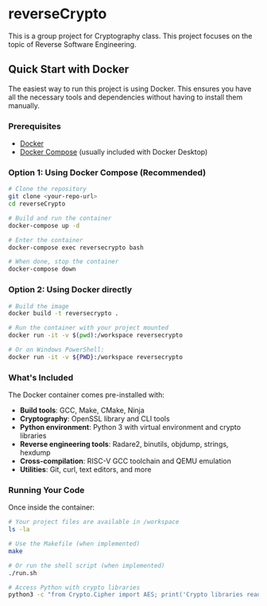 # reverseCrypto
This is a group project for Cryptography class. This project focuses on the topic of Reverse Software Engineering.

## Quick Start with Docker

The easiest way to run this project is using Docker. This ensures you have all the necessary tools and dependencies without having to install them manually.

### Prerequisites
- [Docker](https://docs.docker.com/get-docker/)
- [Docker Compose](https://docs.docker.com/compose/install/) (usually included with Docker Desktop)

### Option 1: Using Docker Compose (Recommended)
```bash
# Clone the repository
git clone <your-repo-url>
cd reverseCrypto

# Build and run the container
docker-compose up -d

# Enter the container
docker-compose exec reversecrypto bash

# When done, stop the container
docker-compose down
```

### Option 2: Using Docker directly
```bash
# Build the image
docker build -t reversecrypto .

# Run the container with your project mounted
docker run -it -v $(pwd):/workspace reversecrypto

# Or on Windows PowerShell:
docker run -it -v ${PWD}:/workspace reversecrypto
```

### What's Included
The Docker container comes pre-installed with:
- **Build tools**: GCC, Make, CMake, Ninja
- **Cryptography**: OpenSSL library and CLI tools
- **Python environment**: Python 3 with virtual environment and crypto libraries
- **Reverse engineering tools**: Radare2, binutils, objdump, strings, hexdump
- **Cross-compilation**: RISC-V GCC toolchain and QEMU emulation
- **Utilities**: Git, curl, text editors, and more

### Running Your Code
Once inside the container:
```bash
# Your project files are available in /workspace
ls -la

# Use the Makefile (when implemented)
make

# Or run the shell script (when implemented)
./run.sh

# Access Python with crypto libraries
python3 -c "from Crypto.Cipher import AES; print('Crypto libraries ready!')"
```
